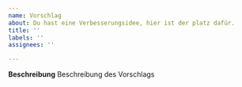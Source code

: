 ```yaml
---
name: Vorschlag
about: Du hast eine Verbesserungsidee, hier ist der platz dafür.
title: ''
labels: ''
assignees: ''

---
```


**Beschreibung**
Beschreibung des Vorschlags
